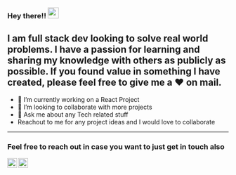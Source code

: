 ### Hey there!! <img src="https://media.giphy.com/media/hvRJCLFzcasrR4ia7z/giphy.gif" width="25px">
I am full stack dev looking to solve real world problems. I have a passion for learning and sharing my knowledge with others as publicly as possible. If you found value in something I have created, please feel free to give me a  ♥ on mail. 
---
- 🔭 I’m currently working on a React Project
- 👯 I’m looking to collaborate with more projects
- 💬 Ask me about any Tech related stuff
- Reachout to me for any project ideas and I would love to collaborate
---

### Feel free to reach out in case you want to just get in touch also  


<a href="https://www.linkedin.com/in/bimal-boby-8166591b4/">
  <img align="left" alt="Bimal Boby | LinkdeIN" width="22px" src="https://cdn.jsdelivr.net/npm/simple-icons@v3/icons/linkedin.svg" />
</a>
<a href="https://www.instagram.com/bimal_boby/">
  <img align="left" alt="Bimal Boby | Instagram" width="22px" src="https://cdn.jsdelivr.net/npm/simple-icons@v3/icons/instagram.svg" />
</a>

<br />
<br />


